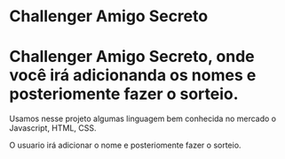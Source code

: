  # Challenger Amigo Secreto


# Challenger Amigo Secreto, onde você irá adicionanda os nomes e posteriomente fazer o sorteio.

Usamos nesse projeto algumas linguagem bem conhecida no mercado o Javascript, HTML, CSS.

O usuario irá adicionar o nome e posteriomente fazer o sorteio.
